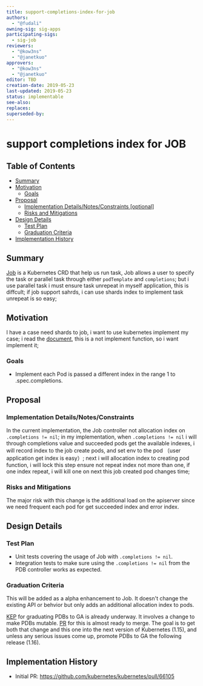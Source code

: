 ```yaml
---
title: support-completions-index-for-job
authors:
  - "@fudali"
owning-sig: sig-apps
participating-sigs:
  - sig-job
reviewers:
  - "@kow3ns"
  - "@janetkuo"
approvers:
  - "@kow3ns"
  - "@janetkuo"
editor: TBD
creation-date: 2019-05-23
last-updated: 2019-05-23
status: implementable
see-also:
replaces:
superseded-by:
---
```


# support completions index for JOB

## Table of Contents

- [Summary](#summary)
- [Motivation](#motivation)
  - [Goals](#goals)
- [Proposal](#proposal)
  - [Implementation Details/Notes/Constraints [optional]](#implementation-detailsnotesconstraints-optional)
  - [Risks and Mitigations](#risks-and-mitigations)
- [Design Details](#design-details)
  - [Test Plan](#test-plan)
  - [Graduation Criteria](#graduation-criteria)
- [Implementation History](#implementation-history)


## Summary

[Job](https://kubernetes.io/docs/concepts/workloads/controllers/jobs-run-to-completion/)
is a Kubernetes CRD that help us run task, Job allows a user to specify the task or parallel task through either `podTemplate` and `completions`; but i use parallel task i must ensure task unrepeat in myself application, this is diffcult; if job support sahrds, i can use shards index to implement task unrepeat is so easy;

## Motivation

I have a case need shards to job, i want to use kubernetes implement my case; i read the [document](https://kubernetes.io/docs/concepts/workloads/controllers/jobs-run-to-completion/#parallel-jobs), this is a not implement function, so i want implement it;

### Goals

- Implement each Pod is passed a different index in the range 1 to .spec.completions.

## Proposal

### Implementation Details/Notes/Constraints

In the current implementation, the Job controller not allocation index on `.completions != nil`; in my implementation, when `.completions != nil` i will through completions value and succeeded pods get the available indexes, i will record index to the job create pods, and set env to the pod （user application get index is easy）; next i will allocation index to creating pod function, i will lock this step ensure not repeat index not more than one, if one index repeat, i will kill one on next this job created pod changes time;

### Risks and Mitigations

The major risk with this change is the additional load on the apiserver since we need frequent each pod for get succeeded index and error index.

## Design Details

### Test Plan

* Unit tests covering the usage of Job with `.completions != nil`.
* Integration tests to make sure using the `.completions != nil` from the PDB controller works as expected.

### Graduation Criteria

This will be added as a alpha enhancement to Job. It doesn't change the existing API or behvior but only adds an additional allocation index to pods.

[KEP](https://github.com/kubernetes/enhancements/pull/904) for graduating PDBs to GA is already underway. It involves a change to make PDBs mutable. [PR](https://github.com/kubernetes/kubernetes/pull/69867) for this is almost ready to merge. The goal is to get both that change and this one into the next version of Kubernetes (1.15), and unless any serious issues come up, promote PDBs to GA the following release (1.16).

## Implementation History

- Initial PR: https://github.com/kubernetes/kubernetes/pull/66105

